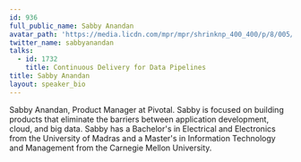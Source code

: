 ```yaml
---
id: 936
full_public_name: Sabby Anandan
avatar_path: 'https://media.licdn.com/mpr/mpr/shrinknp_400_400/p/8/005/094/27d/3fe860f.jpg'
twitter_name: sabbyanandan
talks:
  - id: 1732
    title: Continuous Delivery for Data Pipelines
title: Sabby Anandan
layout: speaker_bio
---
```



Sabby Anandan, Product Manager at Pivotal. Sabby is focused on building products that eliminate the barriers between application development, cloud, and big data. Sabby has a Bachelor's in Electrical and Electronics from the University of Madras and a Master's in Information Technology and Management from the Carnegie Mellon University.